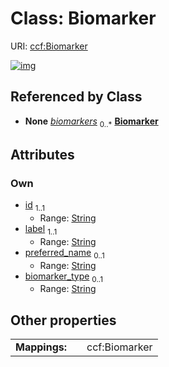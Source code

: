 
# Class: Biomarker




URI: [ccf:Biomarker](http://purl.org/ccf/Biomarker)


[![img](https://yuml.me/diagram/nofunky;dir:TB/class/[AsctbRecord]++-%20biomarkers%200..*>[Biomarker&#124;id:string;label:string;preferred_name:string%20%3F;biomarker_type:string%20%3F],[AsctbRecord])](https://yuml.me/diagram/nofunky;dir:TB/class/[AsctbRecord]++-%20biomarkers%200..*>[Biomarker&#124;id:string;label:string;preferred_name:string%20%3F;biomarker_type:string%20%3F],[AsctbRecord])

## Referenced by Class

 *  **None** *[biomarkers](biomarkers.md)*  <sub>0..\*</sub>  **[Biomarker](Biomarker.md)**

## Attributes


### Own

 * [id](id.md)  <sub>1..1</sub>
     * Range: [String](types/String.md)
 * [label](label.md)  <sub>1..1</sub>
     * Range: [String](types/String.md)
 * [preferred_name](preferred_name.md)  <sub>0..1</sub>
     * Range: [String](types/String.md)
 * [biomarker_type](biomarker_type.md)  <sub>0..1</sub>
     * Range: [String](types/String.md)

## Other properties

|  |  |  |
| --- | --- | --- |
| **Mappings:** | | ccf:Biomarker |

